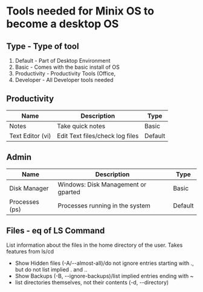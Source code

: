 # Tools needed for Minix OS to become a desktop OS

## Type - Type of tool
1. Default - Part of Desktop Environment
1. Basic - Comes with the basic install of OS
1. Productivity - Productivity Tools (Office, 
1. Developer - All Developer tools needed

## Productivity
Name         | Description | Type
------------ | ------------------------------ | ---------------
Notes | Take quick notes | Basic
Text Editor (vi) | Edit Text files/check log files | Default

## Admin
Name         | Description | Type
------------ | ------------------------------ | ---------------
Disk Manager | Windows: Disk Management or gparted | Basic
Processes (ps) | Processes running in the system | Default

## Files - eq of LS Command
List information about the files in the home directory of the user. Takes features from ls/cd
* Show Hidden files (-A/--almost-all)/do not ignore entries starting with ., but do not list implied . and ..
* Show Backups (-B, --ignore-backups)/list implied entries ending with ~
* list directories themselves, not their contents (-d, --directory)
